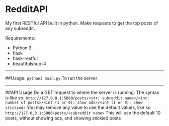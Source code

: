 # RedditAPI
My first RESTful API built in python. Make requests to get the top posts of any subreddit.

Requirements:
* Python 3
* flask
* flask-restful
* beautifulsoup-4

---

##Usage:
```python3 main.py```
To run the server

---
##API Usage
Do a GET request to where the server is running. 
The syntax is like so:
```http://127.0.0.1:5000/posts/<str: subreddit name>/<int: number of posts>/<int (1 or 0): show ads>/<int (1 or 0): show stickied>```
You may remove any value to use the default values, like so
```http://127.0.0.1:5000/posts/<subreddit name>```
This will use the default 10 posts, without showing ads, and showing stickied posts

